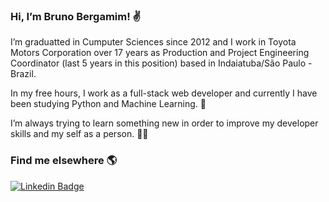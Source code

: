 <h3>Hi, I’m Bruno Bergamim! ✌</h3>

I’m graduatted in Cumputer Sciences since 2012 and I work in Toyota Motors Corporation over 17 years as Production and Project Engineering Coordinator (last 5 years in this position) based in Indaiatuba/São Paulo - Brazil.

In my free hours, I work as a full-stack web developer and currently I have been studying Python and Machine Learning. 🤖

I’m always trying to learn something new in order to improve my developer skills and my self as a person. 💪🧠

<h3>Find me elsewhere 🌎</h3>
<a href="https://www.linkedin.com/in/brunobergamim/" rel="nofollow"><img src="https://camo.githubusercontent.com/cfd139be66d8fbebd1ef796ea0fb32ee5b8152e83b02d4b1fd5f936a89bb6d3f/68747470733a2f2f696d672e736869656c64732e696f2f62616467652f2d4c696e6b6564496e2d626c75653f7374796c653d666c61742d737175617265266c6f676f3d4c696e6b6564696e266c6f676f436f6c6f723d7768697465266c696e6b3d68747470733a2f2f7777772e6c696e6b6564696e2e636f6d2f696e2f68617273686b756d61726b68617472692f" alt="Linkedin Badge" data-canonical-src="https://img.shields.io/badge/-LinkedIn-blue?style=flat-square&amp;logo=Linkedin&amp;logoColor=white&amp;link=https://www.linkedin.com/in/harshkumarkhatri/" style="max-width:100%;"></a>  <a href="https://twitter.com/_diogorodrigues" rel="nofollow">
